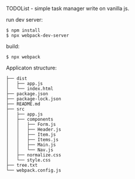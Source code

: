 TODOList - simple task manager write on vanilla js.


run dev server:
```
$ npm install
$ npx webpack-dev-server
```

build:
```
$ npx webpack
```

Applicaton structure:

```
├── dist
│   ├── app.js
│   └── index.html
├── package.json
├── package-lock.json
├── README.md
├── src
│   ├── app.js
│   ├── components
│   │   ├── Form.js
│   │   ├── Header.js
│   │   ├── Item.js
│   │   ├── Items.js
│   │   ├── Main.js
│   │   └── Nav.js
│   ├── normalize.css
│   └── style.css
├── tree.txt
└── webpack.config.js
```